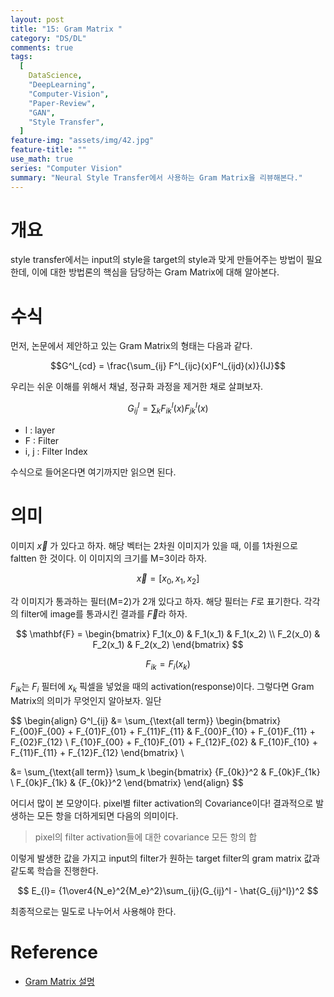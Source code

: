 ```yaml
---
layout: post
title: "15: Gram Matrix "
category: "DS/DL"
comments: true
tags:
  [
    DataScience,
    "DeepLearning",
    "Computer-Vision",
    "Paper-Review",
    "GAN",
    "Style Transfer",
  ]
feature-img: "assets/img/42.jpg"
feature-title: ""
use_math: true
series: "Computer Vision"
summary: "Neural Style Transfer에서 사용하는 Gram Matrix을 리뷰해본다."
---
```


# 개요

style transfer에서는 input의 style을 target의 style과 맞게 만들어주는 방법이 필요한데, 이에 대한 방법론의 핵심을 담당하는 Gram Matrix에 대해 알아본다.

# 수식

먼저, 논문에서 제안하고 있는 Gram Matrix의 형태는 다음과 같다.

$$G^l_{cd} = \frac{\sum_{ij} F^l_{ijc}(x)F^l_{ijd}(x)}{IJ}$$

우리는 쉬운 이해를 위해서 채널, 정규화 과정을 제거한 채로 살펴보자.

$$G^l_{ij} = {\sum_{k} F^l_{ik}(x)F^l_{jk}(x)}$$

- l : layer
- F : Filter
- i, j : Filter Index

수식으로 들어온다면 여기까지만 읽으면 된다.

# 의미

이미지 $\vec{x}$ 가 있다고 하자. 해당 벡터는 2차원 이미지가 있을 때, 이를 1차원으로 faltten 한 것이다. 이 이미지의 크기를 M=3이라 하자.

$$
\vec{x}=[x_0, x_1, x_2]
$$

각 이미지가 통과하는 필터(M=2)가 2개 있다고 하자. 해당 필터는 $F$로 표기한다. 각각의 filter에 image를 통과시킨 결과를 $\vec{F}$라 하자.

$$
\mathbf{F} =
\begin{bmatrix}
   F_1(x_0) & F_1(x_1) & F_1(x_2) \\
   F_2(x_0) & F_2(x_1) & F_2(x_2)
\end{bmatrix}
$$

$$
F_{ik} = F_i(x_k)
$$

$F_{ik}$는 $F_i$ 필터에 $x_k$ 픽셀을 넣었을 때의 activation(response)이다. 그렇다면 Gram Matrix의 의미가 무엇인지 알아보자. 일단

$$
\begin{align}
   G^l_{ij}
   &=
   \sum_{\text{all term}}
   \begin{bmatrix}
      F_{00}F_{00} + F_{01}F_{01} + F_{11}F_{11} & F_{00}F_{10} + F_{01}F_{11} + F_{02}F_{12} \\
      F_{10}F_{00} + F_{10}F_{01} + F_{12}F_{02} & F_{10}F_{10} + F_{11}F_{11} + F_{12}F_{12}
   \end{bmatrix}
   \\

   &=
   \sum_{\text{all term}} \sum_k
   \begin{bmatrix}
      {F_{0k}}^2 & F_{0k}F_{1k} \\
      F_{0k}F_{1k} & {F_{0k}}^2
   \end{bmatrix}
\end{align}
$$

어디서 많이 본 모양이다. pixel별 filter activation의 Covariance이다! 결과적으로 발생하는 모든 항을 더하게되면 다음의 의미이다.

> pixel의 filter activation들에 대한 covariance 모든 항의 합

이렇게 발생한 값을 가지고 input의 filter가 원하는 target filter의 gram matrix 값과 같도록 학습을 진행한다.

$$
E_{l}= {1\over4{N_e}^2{M_e}^2}\sum_{ij}(G_{ij}^l - \hat{G_{ij}^l})^2
$$

최종적으로는 밀도로 나누어서 사용해야 한다.

# Reference

* [Gram Matrix 설명](https://m.blog.naver.com/PostView.nhn?blogId=atelierjpro&logNo=221180412283&proxyReferer=https:%2F%2Fwww.google.com%2F)
